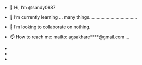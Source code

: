 - 👋 Hi, I’m @sandy0987
- 🌱 I’m currently learning ... many things......................................
- 💞️ I’m looking to collaborate on nothing.
- 📫 How to reach me: mailto: agsakhare****@gmail.com ...


-
-
- 
<!---
sandy0987/sandy0987 is a ✨ special ✨ repository because its `README.md` (this file) appears on your GitHub profile.
You can click the Preview link to take a look at your changes.
--->
